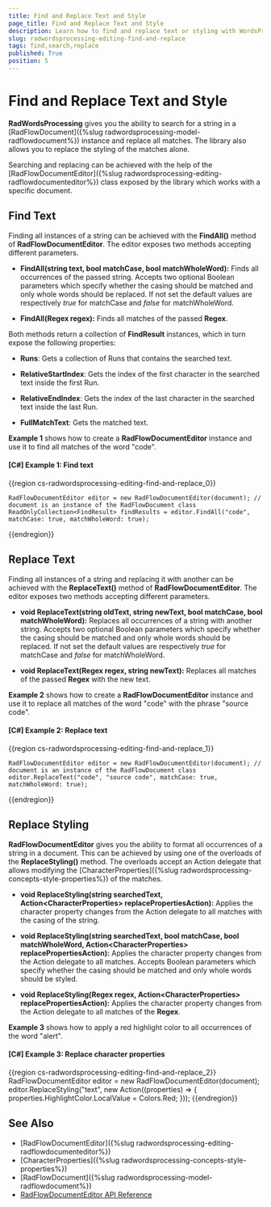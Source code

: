 ```yaml
---
title: Find and Replace Text and Style
page_title: Find and Replace Text and Style
description: Learn how to find and replace text or styling with WordsProcessing
slug: radwordsprocessing-editing-find-and-replace
tags: find,search,replace
published: True
position: 5
---
```


# Find and Replace Text and Style

**RadWordsProcessing** gives you the ability to search for a string in a [RadFlowDocument]({%slug radwordsprocessing-model-radflowdocument%}) instance and replace all matches. The library also allows you to replace the styling of the matches alone.

Searching and replacing can be achieved with the help of the [RadFlowDocumentEditor]({%slug radwordsprocessing-editing-radflowdocumenteditor%}) class exposed by the library which works with a specific document. 


## Find Text

Finding all instances of a string can be achieved with the **FindAll()** method of **RadFlowDocumentEditor**. The editor exposes two methods accepting different parameters.

* **FindAll(string text, bool matchCase, bool matchWholeWord):** Finds all occurrences of the passed string. Accepts two optional Boolean parameters which specify whether the casing should be matched and only whole words should be replaced. If not set the default values are respectively _true_ for matchCase and _false_ for matchWholeWord.

* **FindAll(Regex regex):** Finds all matches of the passed **Regex**.

Both methods return a collection of **FindResult** instances, which in turn expose the following properties:

* **Runs**: Gets a collection of Runs that contains the searched text.

* **RelativeStartIndex**: Gets the index of the first character in the searched text inside the first Run.

* **RelativeEndIndex**: Gets the index of the last character in the searched text inside the last Run.

* **FullMatchText**: Gets the matched text.

**Example 1** shows how to create a **RadFlowDocumentEditor** instance and use it to find all matches of the word "code".

#### **[C#] Example 1: Find text**

{{region cs-radwordsprocessing-editing-find-and-replace_0}}

	RadFlowDocumentEditor editor = new RadFlowDocumentEditor(document); // document is an instance of the RadFlowDocument class
	ReadOnlyCollection<FindResult> findResults = editor.FindAll("code", matchCase: true, matchWholeWord: true);
{{endregion}}

## Replace Text

Finding all instances of a string and replacing it with another can be achieved with the **ReplaceText()** method of **RadFlowDocumentEditor**. The editor exposes two methods accepting different parameters.


* **void ReplaceText(string oldText, string newText, bool matchCase, bool matchWholeWord):** Replaces all occurrences of a string with another string. Accepts two optional Boolean parameters which specify whether the casing should be matched and only whole words should be replaced. If not set the default values are respectively _true_ for matchCase and _false_ for matchWholeWord.

* **void ReplaceText(Regex regex, string newText):** Replaces all matches of the passed **Regex** with the new text.


**Example 2** shows how to create a **RadFlowDocumentEditor** instance and use it to replace all matches of the word "code" with the phrase "source code".


#### **[C#] Example 2: Replace text**

{{region cs-radwordsprocessing-editing-find-and-replace_1}}

	RadFlowDocumentEditor editor = new RadFlowDocumentEditor(document); // document is an instance of the RadFlowDocument class
	editor.ReplaceText("code", "source code", matchCase: true, matchWholeWord: true);
{{endregion}}


## Replace Styling

__RadFlowDocumentEditor__ gives you the ability to format all occurrences of a string in a document. This can be achieved by using one of the overloads of the __ReplaceStyling()__ method. The overloads accept an Action delegate that allows modifying the [CharacterProperties]({%slug radwordsprocessing-concepts-style-properties%}) of the matches.


* __void ReplaceStyling(string searchedText, Action&lt;CharacterProperties&gt; replacePropertiesAction):__ Applies the character property changes from the Action delegate to all matches with the casing of the string.

* __void ReplaceStyling(string searchedText, bool matchCase, bool matchWholeWord, Action&lt;CharacterProperties&gt; replacePropertiesAction):__ Applies the character property changes from the Action delegate to all matches. Accepts Boolean parameters which specify whether the casing should be matched and only whole words should be styled.

* __void ReplaceStyling(Regex regex, Action&lt;CharacterProperties&gt; replacePropertiesAction):__ Applies the character property changes from the Action delegate to all matches of the __Regex__.


**Example 3** shows how to apply a red highlight color to all occurrences of the word "alert".


#### **[C#] Example 3: Replace character properties**

{{region cs-radwordsprocessing-editing-find-and-replace_2}}
	RadFlowDocumentEditor editor = new RadFlowDocumentEditor(document);
	editor.ReplaceStyling("text", new Action<CharacterProperties>((properties) =>
	{
	    properties.HighlightColor.LocalValue = Colors.Red;
	}));
{{endregion}}



## See Also

 * [RadFlowDocumentEditor]({%slug radwordsprocessing-editing-radflowdocumenteditor%})
 * [CharacterProperties]({%slug radwordsprocessing-concepts-style-properties%}) 
 * [RadFlowDocument]({%slug radwordsprocessing-model-radflowdocument%}) 
 * [RadFlowDocumentEditor API Reference](https://docs.telerik.com/devtools/document-processing/api/Telerik.Windows.Documents.Flow.Model.Editing.RadFlowDocumentEditor.html)
